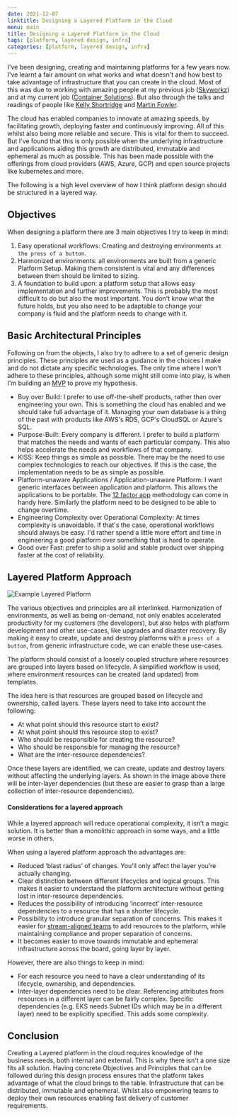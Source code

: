 ```yaml
---
date: 2021-12-07
linktitle: Designing a Layered Platform in the Cloud
menu: main
title: Designing a Layered Platform in the Cloud
tags: [platform, layered design, infra]
categories: [platform, layered design, infra]
---
```


I've been designing, creating and maintaining platforms for a few years now. I've learnt a fair amount on what works and what doesn't and how best to take advantage of infrastructure that you can create in the cloud. Most of this was due to working with amazing people at my previous job ([Skyworkz](https://skyworkz.nl)) and at my current job ([Container Solutions](https://www.container-solutions.com)). But also through the talks and readings of people like [Kelly Shortridge](https://www.kellyshortridge.com/) and [Martin Fowler](https://martinfowler.com/).

The cloud has enabled companies to innovate at amazing speeds, by facilitating growth, deploying faster and continuously improving. All of this whilst also being more reliable and secure. This is vital for them to succeed. But I've found that this is only possible when the underlying infrastructure and applications aiding this growth are distributed, immutable and ephemeral as much as possible. This has been made possible with the offerings from cloud providers (AWS, Azure, GCP) and open source projects like kubernetes and more.

The following is a high level overview of how I think platform design should be structured in a layered way.

## Objectives

When designing a platform there are 3 main objectives I try to keep in mind:

1. Easy operational workflows: Creating and destroying environments `at the press of a button`.
2. Harmonized environments: all environments are built from a generic Platform Setup. Making them consistent is vital and any differences between them should be limited to sizing.
3. A foundation to build upon: a platform setup that allows easy implementation and further improvements. This is probably the most difficult to do but also the most important. You don't know what the future holds, but you also need to be adaptable to change your company is fluid and the platform needs to change with it.

## Basic Architectural Principles

Following on from the objects, I also try to adhere to a set of generic design principles. These principles are used as a guidance in the choices I make and do not dictate any specific technologies. The only time where I won't adhere to these principles, although some might still come into play, is when I'm building an [MVP](https://en.wikipedia.org/wiki/Minimum_viable_product) to prove my hypothesis.

- Buy over Build: I prefer to use off-the-shelf products, rather than over engineering your own. This is something the cloud has enabled and we should take full advantage of it. Managing your own database is a thing of the past with products like AWS's RDS, GCP's CloudSQL or Azure's SQL.
- Purpose-Built: Every company is different. I prefer to build a platform that matches the needs and wants of each particular company. This also helps accelerate the needs and workflows of that company.
- KISS: Keep things as simple as possible. There may be the need to use complex technologies to reach our objectives. If this is the case, the implementation needs to be as simple as possible.
- Platform-unaware Applications / Application-unaware Platform: I want generic interfaces between application and platform. This allows the applications to be portable. The [12 factor app](https://12factor.net/) methodology can come in handy here. Similarly the platform need to be designed to be able to change overtime.
- Engineering Complexity over Operational Complexity: At times complexity is unavoidable. If that's the case, operational workflows should always be easy. I'd rather spend a little more effort and time in engineering a good platform over something that is hard to operate.
- Good over Fast: prefer to ship a solid and stable product over shipping faster at the cost of reliability. 

## Layered Platform Approach

![Example Layered Platform](/Layerd_Platform.png#c)

The various objectives and principles are all interlinked. Harmonization of environments, as well as being on-demand, not only enables accelerated productivity for my customers (the developers), but also helps with platform development and other use-cases, like upgrades and disaster recovery. By making it easy to create, update and destroy platforms with a `press of a button`, from generic infrastructure code, we can enable these use-cases.

The platform should consist of a loosely coupled structure where resources are grouped into layers based on lifecycle. A simplified workflow is used, where environment resources can be created (and updated) from templates.

The idea here is that resources are grouped based on lifecycle and ownership, called layers. These layers need to take into account the following:

- At what point should this resource start to exist?
- At what point should this resource stop to exist?
- Who should be responsible for creating the resource?
- Who should be responsible for managing the resource?
- What are the inter-resource dependencies?

Once these layers are identified, we can create, update and destroy layers without affecting the underlying layers. As shown in the image above there will be inter-layer dependencies (but these are easier to grasp than a large collection of inter-resource dependencies).

#### Considerations for a layered approach

While a layered approach will reduce operational complexity, it isn’t a magic solution. It is better than a monolithic approach in some ways, and a little worse in others.

When using a layered platform approach the advantages are:

- Reduced ‘blast radius’ of changes. You’ll only affect the layer you’re actually changing.
- Clear distinction between different lifecycles and logical groups. This makes it easier to understand the platform architecture without getting lost in inter-resource dependencies.
- Reduces the possibility of introducing ‘incorrect’ inter-resource dependencies to a resource that has a shorter lifecycle.
- Possibility to introduce granular separation of concerns. This makes it easier for [stream-aligned teams](https://teamtopologies.com/key-concepts) to add resources to the platform, while maintaining compliance and proper separation of concerns.
- It becomes easier to move towards immutable and ephemeral infrastructure across the board, going layer by layer.

However, there are also things to keep in mind:

- For each resource you need to have a clear understanding of its lifecycle, ownership, and dependencies.
- Inter-layer dependencies need to be clear. Referencing attributes from resources in a different layer can be fairly complex. Specific dependencies (e.g. EKS needs Subnet IDs which may be in a different layer) need to be explicitly specified. This adds some complexity.

## Conclusion

Creating a Layered platform in the cloud requires knowledge of the business needs, both internal and external. This is why there isn't a one size fits all solution. Having concrete Objectives and Principles that can be followed during this design process ensures that the platform takes advantage of what the cloud brings to the table. Infrastructure that can be distributed, immutable and ephemeral. Whilst also empowering teams to deploy their own resources enabling fast delivery of customer requirements.
